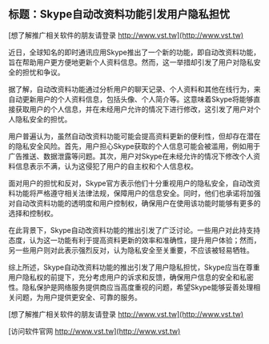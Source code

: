 ## **标题：Skype自动改资料功能引发用户隐私担忧**

[想了解推广相关软件的朋友请登录 http://www.vst.tw](http://www.vst.tw)

近日，全球知名的即时通讯应用Skype推出了一个新的功能，即自动改资料功能，旨在帮助用户更方便地更新个人资料信息。然而，这一举措却引发了用户对隐私安全的担忧和争议。

据了解，自动改资料功能通过分析用户的聊天记录、个人资料和其他在线行为，来自动更新用户的个人资料信息，包括头像、个人简介等。这意味着Skype将能够直接获取用户的个人信息，并在未经用户允许的情况下进行修改，这引发了用户对个人隐私安全的担忧。

用户普遍认为，虽然自动改资料功能可能会提高资料更新的便利性，但却存在潜在的隐私安全风险。首先，用户担心Skype获取的个人信息可能会被滥用，例如用于广告推送、数据泄露等问题。其次，用户对Skype在未经允许的情况下修改个人资料信息表示不满，认为这侵犯了用户的自主权和个人信息权。

面对用户的担忧和反对，Skype官方表示他们十分重视用户的隐私安全，自动改资料功能将严格遵守相关法律法规，保障用户的信息安全。同时，他们也承诺将加强对自动改资料功能的透明度和用户控制权，确保用户在使用该功能时能够有更多的选择和控制权。

在此背景下，Skype自动改资料功能的推出引发了广泛讨论。一些用户对此持支持态度，认为这一功能有利于提高资料更新的效率和准确性，提升用户体验；然而，另一些用户则对此表示强烈反对，认为隐私安全至关重要，不应该被轻易牺牲。

综上所述，Skype自动改资料功能的推出引发了用户隐私担忧，Skype应当在尊重用户隐私权的前提下，充分考虑用户的诉求和反馈，确保用户信息的安全和私密性。隐私保护是网络服务提供商应当高度重视的问题，希望Skype能够妥善处理相关问题，为用户提供更安全、可靠的服务。

[想了解推广相关软件的朋友请登录 http://www.vst.tw](http://www.vst.tw)


[访问软件官网 http://www.vst.tw](http://www.vst.tw)
